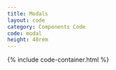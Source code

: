 ```yaml
---
title: Modals
layout: code
category: Components Code
code: modal
height: 40rem
---
```


{% include code-container.html %}
